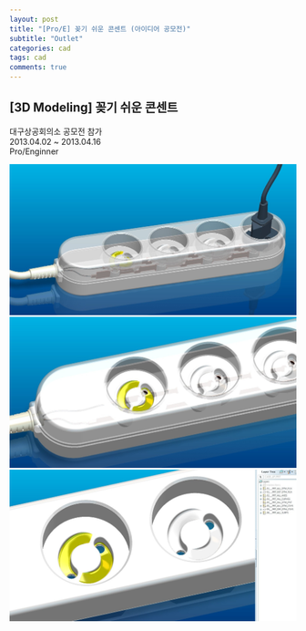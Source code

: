```yaml
---
layout: post
title: "[Pro/E] 꽂기 쉬운 콘센트 (아이디어 공모전)"
subtitle: "Outlet"
categories: cad
tags: cad
comments: true
---
```


## [3D Modeling] 꽂기 쉬운 콘센트
대구상공회의소 공모전 참가<br>
2013.04.02 ~ 2013.04.16<br>
Pro/Enginner<br>

![Alt text](..\assets\img\cad\콘센트_(1).JPG)
![Alt text](..\assets\img\cad\콘센트_(2).JPG)
![Alt text](..\assets\img\cad\콘센트_(3).JPG)